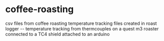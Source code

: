 # coffee-roasting
csv files from coffee roasting temperature tracking
files created in roast logger -- temperature tracking from thermcouples on a quest m3 roaster 
connected to a TC4 shield attached to an arduino
